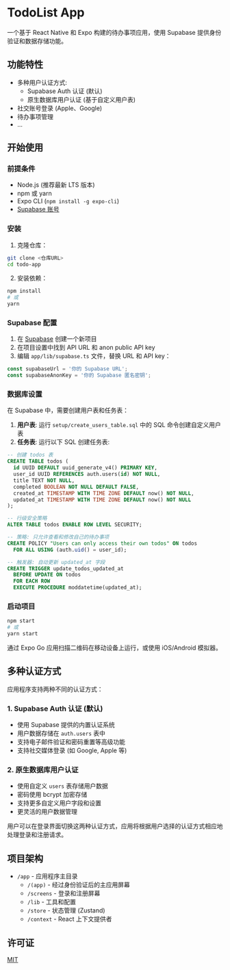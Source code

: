 # TodoList App

一个基于 React Native 和 Expo 构建的待办事项应用，使用 Supabase 提供身份验证和数据存储功能。

## 功能特性

- 多种用户认证方式:
  - Supabase Auth 认证 (默认)
  - 原生数据库用户认证 (基于自定义用户表)
- 社交账号登录 (Apple、Google)
- 待办事项管理
- ...

## 开始使用

### 前提条件

- Node.js (推荐最新 LTS 版本)
- npm 或 yarn
- Expo CLI (`npm install -g expo-cli`)
- [Supabase 账号](https://supabase.com/)

### 安装

1. 克隆仓库：

```bash
git clone <仓库URL>
cd todo-app
```

2. 安装依赖：

```bash
npm install
# 或
yarn
```

### Supabase 配置

1. 在 [Supabase](https://supabase.com/) 创建一个新项目
2. 在项目设置中找到 API URL 和 anon public API key
3. 编辑 `app/lib/supabase.ts` 文件，替换 URL 和 API key：

```typescript
const supabaseUrl = '你的 Supabase URL';
const supabaseAnonKey = '你的 Supabase 匿名密钥';
```

### 数据库设置

在 Supabase 中，需要创建用户表和任务表：

1. **用户表**: 运行 `setup/create_users_table.sql` 中的 SQL 命令创建自定义用户表
2. **任务表**: 运行以下 SQL 创建任务表:

```sql
-- 创建 todos 表
CREATE TABLE todos (
  id UUID DEFAULT uuid_generate_v4() PRIMARY KEY,
  user_id UUID REFERENCES auth.users(id) NOT NULL,
  title TEXT NOT NULL,
  completed BOOLEAN NOT NULL DEFAULT FALSE,
  created_at TIMESTAMP WITH TIME ZONE DEFAULT now() NOT NULL,
  updated_at TIMESTAMP WITH TIME ZONE DEFAULT now() NOT NULL
);

-- 行级安全策略
ALTER TABLE todos ENABLE ROW LEVEL SECURITY;

-- 策略: 只允许查看和修改自己的待办事项
CREATE POLICY "Users can only access their own todos" ON todos
  FOR ALL USING (auth.uid() = user_id);

-- 触发器: 自动更新 updated_at 字段
CREATE TRIGGER update_todos_updated_at
  BEFORE UPDATE ON todos
  FOR EACH ROW
  EXECUTE PROCEDURE moddatetime(updated_at);
```

### 启动项目

```bash
npm start
# 或
yarn start
```

通过 Expo Go 应用扫描二维码在移动设备上运行，或使用 iOS/Android 模拟器。

## 多种认证方式

应用程序支持两种不同的认证方式：

### 1. Supabase Auth 认证 (默认)

- 使用 Supabase 提供的内置认证系统
- 用户数据存储在 `auth.users` 表中
- 支持电子邮件验证和密码重置等高级功能
- 支持社交媒体登录 (如 Google, Apple 等)

### 2. 原生数据库用户认证

- 使用自定义 `users` 表存储用户数据
- 密码使用 bcrypt 加密存储
- 支持更多自定义用户字段和设置
- 更灵活的用户数据管理

用户可以在登录界面切换这两种认证方式，应用将根据用户选择的认证方式相应地处理登录和注册请求。

## 项目架构

- `/app` - 应用程序主目录
  - `/(app)` - 经过身份验证后的主应用屏幕
  - `/screens` - 登录和注册屏幕
  - `/lib` - 工具和配置
  - `/store` - 状态管理 (Zustand)
  - `/context` - React 上下文提供者

## 许可证

[MIT](LICENSE)

